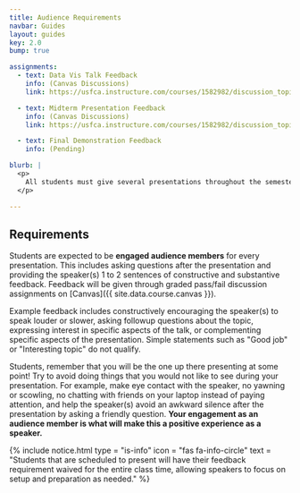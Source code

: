```yaml
---
title: Audience Requirements
navbar: Guides
layout: guides
key: 2.0
bump: true

assignments:
  - text: Data Vis Talk Feedback
    info: (Canvas Discussions)
    link: https://usfca.instructure.com/courses/1582982/discussion_topics

  - text: Midterm Presentation Feedback
    info: (Canvas Discussions)
    link: https://usfca.instructure.com/courses/1582982/discussion_topics

  - text: Final Demonstration Feedback
    info: (Pending)

blurb: |
  <p>
    All students must give several presentations throughout the semester. This guide focuses on the <strong>audience</strong> requirements for these presentations. See the <a href="./">individual guides</a> on each presentation for <strong>speaker</strong> requirements.
  </p>

---
```


## Requirements

Students are expected to be **engaged audience members** for every presentation. This includes asking questions after the presentation and providing the speaker(s) 1 to 2 sentences of constructive and substantive feedback. Feedback will be given through graded pass/fail discussion assignments on [Canvas]({{ site.data.course.canvas }}).

Example feedback includes constructively encouraging the speaker(s) to speak louder or slower, asking followup questions about the topic, expressing interest in specific aspects of the talk, or complementing specific aspects of the presentation. Simple statements such as "Good job" or "Interesting topic" do not qualify.

Students, remember that you will be the one up there presenting at some point! Try to avoid doing things that you would not like to see during your presentation. For example, make eye contact with the speaker, no yawning or scowling, no chatting with friends on your laptop instead of paying attention, and help the speaker(s) avoid an awkward silence after the presentation by asking a friendly question. **Your engagement as an audience member is what will make this a positive experience as a speaker.**

{% include notice.html type = "is-info" icon = "fas fa-info-circle" text = "Students that are scheduled to present will have their feedback requirement waived for the entire class time, allowing speakers to focus on setup and preparation as needed." %}
